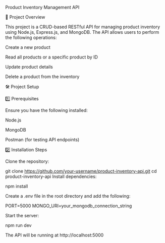 Product Inventory Management API

📌 Project Overview

This project is a CRUD-based RESTful API for managing product inventory using Node.js, Express.js, and MongoDB. The API allows users to perform the following operations:

Create a new product

Read all products or a specific product by ID

Update product details

Delete a product from the inventory

🛠️ Project Setup

1️⃣ Prerequisites

Ensure you have the following installed:

Node.js

MongoDB

Postman (for testing API endpoints)

2️⃣ Installation Steps

Clone the repository:

git clone https://github.com/your-username/product-inventory-api.git
cd product-inventory-api
Install dependencies:

npm install

Create a .env file in the root directory and add the following:

PORT=5000
MONGO_URI=your_mongodb_connection_string

Start the server:

npm run dev

The API will be running at http://localhost:5000
